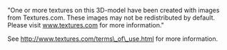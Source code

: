 "One or more textures on this 3D-model have been created with images from Textures.com. These images may not be redistributed by default. Please visit www.textures.com for more information."

See http://www.textures.com/terms\_of\_use.html for more information.
